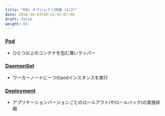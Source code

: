 ```yaml
---
title: "K8s オブジェクト詳細 (1/2)"
date: 2018-10-03T10:15:55-07:00
draft: false
weight: 60
---
```


<!--
### [Pod](https://kubernetes.io/docs/concepts/workloads/pods/pod/)
* A thin wrapper around one or more containers
-->
### [Pod](https://kubernetes.io/docs/concepts/workloads/pods/pod/)
* ひとつ以上のコンテナを包む薄いラッパー

### [DaemonSet](https://kubernetes.io/docs/concepts/workloads/controllers/daemonset/)

<!--
* Implements a single instance of a pod on a worker node
-->
* ワーカーノードに一つのpodインスタンスを実行

<!--
### [Deployment](https://kubernetes.io/docs/concepts/workloads/controllers/deployment/)
* Details how to roll out (or roll back) across versions of your application
-->
### [Deployment](https://kubernetes.io/docs/concepts/workloads/controllers/deployment/)
* アプリケーションバージョンごとのロールアウト(やロールバック)の実施詳細